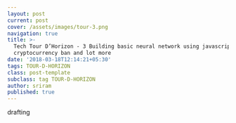 ```yaml
---
layout: post
current: post
cover: /assets/images/tour-3.png
navigation: true
title: >-
  Tech Tour D’Horizon - 3 Building basic neural network using javascript, Google
  cryptocurrency ban and lot more
date: '2018-03-18T12:14:21+05:30'
tags: TOUR-D-HORIZON
class: post-template
subclass: tag TOUR-D-HORIZON
author: sriram
published: true
---
```

drafting
